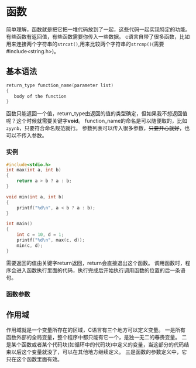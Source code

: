 
# 函数

简单理解，函数就是把它把一堆代码放到了一起，这些代码一起实现特定的功能。有些函数有返回值，有些函数需要你传入一些数据。
c语言自带了很多函数，比如用来连接两个字符串的`strcat()`,用来比较两个字符串的`strcmp()`(需要#include<string.h>)。
## 基本语法
```c
return_type function_name(parameter list)
{
   body of the function
}
```
函数只能返回一个值，return_type由返回的值的类型确定，但如果我不想返回值呢？这个时候就需要关键字**void**。
function_name的命名是可以随便取的，比如`zyynb`，只要符合命名规范就行。
参数列表可以传入很多参数，~~只要开心就好~~，也可以不传入参数。

### 实例
```c
#include<stdio.h>
int max(int a, int b)
{
    return a > b ? a : b;
}

void min(int a, int b)
{
    printf("%d\n", a < b ? a : b);
}

int main()
{
    int c = 10, d = 1;
    printf("%d\n", max(c, d));
    min(c, d);
}
```
需要返回的值由关键字return返回，return会直接退出这个函数。
调用函数时，程序会进入函数执行里面的代码，执行完成后开始执行调用函数的位置的后一条语句。

### 函数参数


## 作用域
作用域就是一个变量所存在的区域，C语言有三个地方可以定义变量。
一是所有函数外部的全局变量，整个程序中都只能有它一个，是独一无二的~~尊贵~~变量。
二是某个函数或者某个代码块(如循环中的代码块)中定义的变量，当这部分的代码结束以后这个变量就没了，可以在其他地方继续定义。
三是函数的参数定义中，它只在这个函数里面有效。
